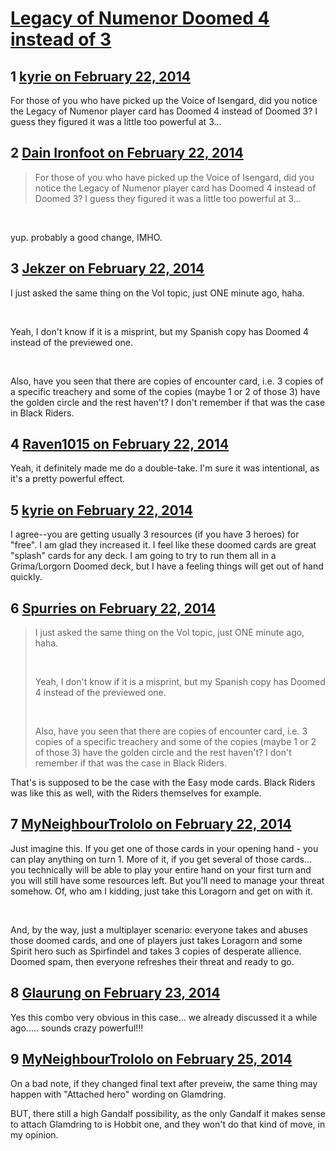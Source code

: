 # [Legacy of Numenor Doomed 4 instead of 3](https://community.fantasyflightgames.com/topic/99815-legacy-of-numenor-doomed-4-instead-of-3/)

## 1 [kyrie on February 22, 2014](https://community.fantasyflightgames.com/topic/99815-legacy-of-numenor-doomed-4-instead-of-3/?do=findComment&comment=991999)

For those of you who have picked up the Voice of Isengard, did you notice the Legacy of Numenor player card has Doomed 4 instead of Doomed 3? I guess they figured it was a little too powerful at 3...

## 2 [Dain Ironfoot on February 22, 2014](https://community.fantasyflightgames.com/topic/99815-legacy-of-numenor-doomed-4-instead-of-3/?do=findComment&comment=992000)

> For those of you who have picked up the Voice of Isengard, did you notice the Legacy of Numenor player card has Doomed 4 instead of Doomed 3? I guess they figured it was a little too powerful at 3...

 

yup. probably a good change, IMHO.

## 3 [Jekzer on February 22, 2014](https://community.fantasyflightgames.com/topic/99815-legacy-of-numenor-doomed-4-instead-of-3/?do=findComment&comment=992010)

I just asked the same thing on the VoI topic, just ONE minute ago, haha.

 

Yeah, I don't know if it is a misprint, but my Spanish copy has Doomed 4 instead of the previewed one.

 

Also, have you seen that there are copies of encounter card, i.e. 3 copies of a specific treachery and some of the copies (maybe 1 or 2 of those 3) have the golden circle and the rest haven't? I don't remember if that was the case in Black Riders.

## 4 [Raven1015 on February 22, 2014](https://community.fantasyflightgames.com/topic/99815-legacy-of-numenor-doomed-4-instead-of-3/?do=findComment&comment=992021)

Yeah, it definitely made me do a double-take. I'm sure it was intentional, as it's a pretty powerful effect.

## 5 [kyrie on February 22, 2014](https://community.fantasyflightgames.com/topic/99815-legacy-of-numenor-doomed-4-instead-of-3/?do=findComment&comment=992041)

I agree--you are getting usually 3 resources (if you have 3 heroes) for "free". I am glad they increased it. I feel like these doomed cards are great "splash" cards for any deck. I am going to try to run them all in a Grima/Lorgorn Doomed deck, but I have a feeling things will get out of hand quickly.

## 6 [Spurries on February 22, 2014](https://community.fantasyflightgames.com/topic/99815-legacy-of-numenor-doomed-4-instead-of-3/?do=findComment&comment=992447)

> I just asked the same thing on the VoI topic, just ONE minute ago, haha.
> 
>  
> 
> Yeah, I don't know if it is a misprint, but my Spanish copy has Doomed 4 instead of the previewed one.
> 
>  
> 
> Also, have you seen that there are copies of encounter card, i.e. 3 copies of a specific treachery and some of the copies (maybe 1 or 2 of those 3) have the golden circle and the rest haven't? I don't remember if that was the case in Black Riders.

That's is supposed to be the case with the Easy mode cards. Black Riders was like this as well, with the Riders themselves for example.

## 7 [MyNeighbourTrololo on February 22, 2014](https://community.fantasyflightgames.com/topic/99815-legacy-of-numenor-doomed-4-instead-of-3/?do=findComment&comment=992485)

Just imagine this. If you get one of those cards in your opening hand - you can play anything on turn 1. More of it, if you get several of those cards... you technically will be able to play your entire hand on your first turn and you will still have some resources left. But you'll need to manage your threat somehow. Of, who am I kidding, just take this Loragorn and get on with it.

 

And, by the way, just a multiplayer scenario: everyone takes and abuses those doomed cards, and one of players just takes Loragorn and some Spirit hero such as Spirfindel and takes 3 copies of desperate allience. Doomed spam, then everyone refreshes their threat and ready to go.

## 8 [Glaurung on February 23, 2014](https://community.fantasyflightgames.com/topic/99815-legacy-of-numenor-doomed-4-instead-of-3/?do=findComment&comment=993133)

Yes this combo very obvious in this case... we already discussed it a while ago..... sounds crazy powerful!!!

## 9 [MyNeighbourTrololo on February 25, 2014](https://community.fantasyflightgames.com/topic/99815-legacy-of-numenor-doomed-4-instead-of-3/?do=findComment&comment=995468)

On a bad note, if they changed final text after preveiw, the same thing may happen with "Attached hero" wording on Glamdring. 

BUT, there still a high Gandalf possibility, as the only Gandalf it makes sense to attach Glamdring to is Hobbit one, and they won't do that kind of move, in my opinion.

